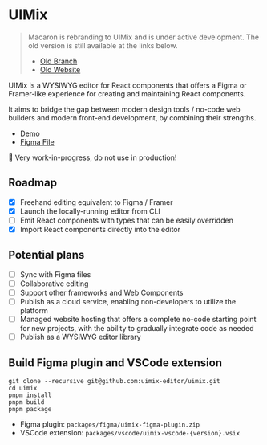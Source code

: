 # UIMix

> Macaron is rebranding to UIMix and is under active development. The old version is still available at the links below.
>
> - [Old Branch](https://github.com/uimix-editor/uimix/tree/old)
> - [Old Website](https://macaron-elements.com/)

UIMix is a WYSIWYG editor for React components that offers a Figma or Framer-like experience for creating and maintaining React components.

It aims to bridge the gap between modern design tools / no-code web builders and modern front-end development, by combining their strengths.

- [Demo](https://uimix-editor.vercel.app/)
- [Figma File](https://www.figma.com/file/Ec45PJS7toeZIZWXKBYthG/UIMix-editor?node-id=0%3A1&t=5n9xAh34Qj7xe1Pc-1)

🚧 Very work-in-progress, do not use in production!

## Roadmap

- [x] Freehand editing equivalent to Figma / Framer
- [x] Launch the locally-running editor from CLI
- [ ] Emit React components with types that can be easily overridden
- [x] Import React components directly into the editor

## Potential plans

- [ ] Sync with Figma files
- [ ] Collaborative editing
- [ ] Support other frameworks and Web Components
- [ ] Publish as a cloud service, enabling non-developers to utilize the platform
- [ ] Managed website hosting that offers a complete no-code starting point for new projects, with the ability to gradually integrate code as needed
- [ ] Publish as a WYSIWYG editor library

## Build Figma plugin and VSCode extension

```
git clone --recursive git@github.com:uimix-editor/uimix.git
cd uimix
pnpm install
pnpm build
pnpm package
```

- Figma plugin: `packages/figma/uimix-figma-plugin.zip`
- VSCode extension: `packages/vscode/uimix-vscode-{version}.vsix`
